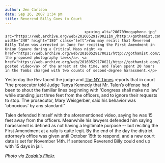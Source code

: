 ```yaml
---
author: Jen Carlson
date: Sep 26, 2007 1:34 pm
title: Reverend Billy Goes to Court
---
```


	
										<p><img alt="200709megaphone.jpg" src="https://web.archive.org/web/20160529170021im_/http://gothamist.com/attachments/arts_jen/200709megaphone.jpg" width="240" height="180" class="left">You may recall that Reverend Billy Talen was arrested in June for reciting the First Amendment in Union Square during a Critical Mass night <a href="https://web.archive.org/web/20160529170021/http://gothamist.com/2007/07/27/rally_1.php">protesting the proposed photography laws</a>. <a href="https://web.archive.org/web/20160529170021/http://gothamist.com/2007/07/02/video_of_the_da_85.php">We posted video</a> of the arrest at the time, and Talen spent 20 hours in the Tombs charged with two counts of second-degree harassment.</p>

<p>Yesterday the Rev faced the judge and <a href="https://web.archive.org/web/20160529170021/http://www.nytimes.com/2007/09/26/nyregion/26billy.html?ref=nyregion">The NY Times</a> reports that in court &quot;the prosecutor told Judge Tanya Kennedy that Mr. Talen&#x2019;s offense had been to shout the familiar lines beginning with &apos;Congress shall make no law&apos; while standing just three feet from the officers, and to ignore their requests to stop. The prosecutor, Mary Weisgerber, said his behavior was &apos;obnoxious&apos; by any standard.&quot;</p>

<p>Talen defended himself with the aforementioned video, saying he was 15 feet away from the officers. Meanwhile his lawyers defended him saying harassment is defined as not having a legitimate purpose -- but reciting the First Amendment at a rally is quite legit. By the end of the day the district attorney&#x2019;s office was given until October 15th to respond, and a new court date is set for November 14th. If sentenced Reverend Billy could end up with 15 days in jail.</p>

<p><em>Photo via <a href="https://web.archive.org/web/20160529170021/http://www.flickr.com/photos/zodak/923579927">Zodak&apos;s Flickr</a>.</em></p>					
										
									
				